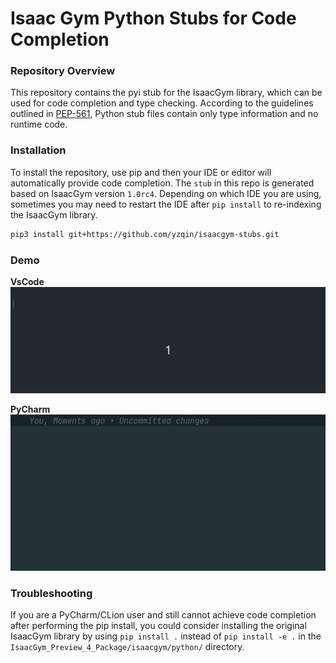 Isaac Gym Python Stubs for Code Completion
==========================================

### Repository Overview

This repository contains the pyi stub for the IsaacGym library, which can be used for code completion and type checking.
According to the guidelines outlined in [PEP-561](https://peps.python.org/pep-0561/), Python stub files contain only
type information and no runtime code.

### Installation

To install the repository, use pip and then your IDE or editor will automatically provide code completion.
The `stub` in this repo is generated based on IsaacGym version `1.0rc4`. Depending on which IDE you are using, sometimes
you may need to restart the IDE after `pip install` to re-indexing the IsaacGym library.

```bash
pip3 install git+https://github.com/yzqin/isaacgym-stubs.git
```

### Demo

**VsCode**
![VsCode Demo](files/vscode.gif)


**PyCharm**
![PyCharm Demo](files/pycharm.gif)


### Troubleshooting

If you are a PyCharm/CLion user and still cannot achieve code completion after performing the pip install, you could
consider installing the original IsaacGym library by using `pip install .` instead of `pip install -e .` in the
`IsaacGym_Preview_4_Package/isaacgym/python/` directory.
